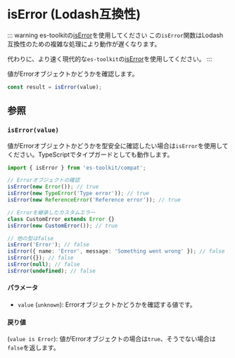 # isError (Lodash互換性)

::: warning es-toolkitの[isError](../../predicate/isError.md)を使用してください
この`isError`関数はLodash互換性のための複雑な処理により動作が遅くなります。

代わりに、より速く現代的な`es-toolkit`の[isError](../../predicate/isError.md)を使用してください。
:::

値がErrorオブジェクトかどうかを確認します。

```typescript
const result = isError(value);
```

## 参照

### `isError(value)`

値がErrorオブジェクトかどうかを型安全に確認したい場合は`isError`を使用してください。TypeScriptでタイプガードとしても動作します。

```typescript
import { isError } from 'es-toolkit/compat';

// Errorオブジェクトの確認
isError(new Error()); // true
isError(new TypeError('Type error')); // true
isError(new ReferenceError('Reference error')); // true

// Errorを継承したカスタムエラー
class CustomError extends Error {}
isError(new CustomError()); // true

// 他の型はfalse
isError('Error'); // false
isError({ name: 'Error', message: 'Something went wrong' }); // false
isError({}); // false
isError(null); // false
isError(undefined); // false
```

#### パラメータ

- `value` (`unknown`): Errorオブジェクトかどうかを確認する値です。

#### 戻り値

(`value is Error`): 値がErrorオブジェクトの場合は`true`、そうでない場合は`false`を返します。
